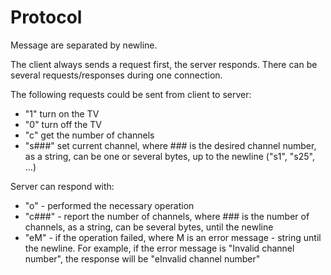 # Protocol

Message are separated by newline.

The client always sends a request first, the server responds.
There can be several requests/responses during one connection.

The following requests could be sent from client to server:

* "1" turn on the TV
* "0" turn off the TV
* "c" get the number of channels
* "s###" set current channel, where ### is the desired channel number, as a string, can be one
  or several bytes, up to the newline ("s1", "s25", ...)

Server can respond with:

* "o"  - performed the necessary operation
* "c###"  - report the number of channels, where ### is the number of channels, as a string,
  can be several bytes, until the newline
* "eM"  - if the operation failed, where M is an error message - string until the newline. For
  example, if the error message is "Invalid channel number", the response will be
  "eInvalid channel number"